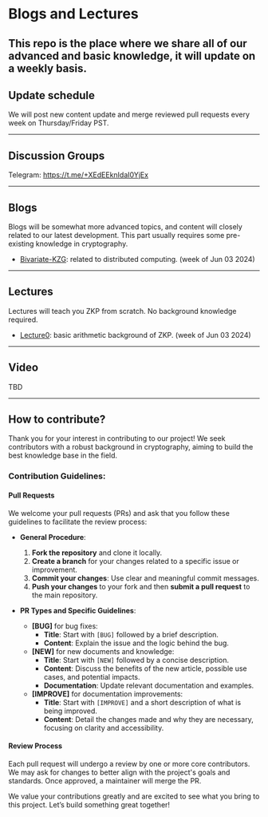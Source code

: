 # Blogs and Lectures

This repo is the place where we share all of our advanced and basic knowledge, it will update on a weekly basis.
---
## Update schedule

We will post new content update and merge reviewed pull requests every week on Thursday/Friday PST. 

---

## Discussion Groups

Telegram: https://t.me/+XEdEEknIdaI0YjEx

---
## Blogs
Blogs will be somewhat more advanced topics, and content will closely related to our latest development. This part usually requires some pre-existing knowledge in cryptography.
- [Bivariate-KZG](./bi-kzg.md): related to distributed computing. (week of Jun 03 2024)

---
## Lectures
Lectures will teach you ZKP from scratch. No background knowledge required.
- [Lecture0](./lectures/lecture0.md): basic arithmetic background of ZKP. (week of Jun 03 2024)

---

## Video
TBD

---

## How to contribute?

Thank you for your interest in contributing to our project! We seek contributors with a robust background in cryptography, aiming to build the best knowledge base in the field.

### Contribution Guidelines:

#### Pull Requests
We welcome your pull requests (PRs) and ask that you follow these guidelines to facilitate the review process:

- **General Procedure**:
  1. **Fork the repository** and clone it locally.
  2. **Create a branch** for your changes related to a specific issue or improvement.
  3. **Commit your changes**: Use clear and meaningful commit messages.
  4. **Push your changes** to your fork and then **submit a pull request** to the main repository.

- **PR Types and Specific Guidelines**:
  - **[BUG]** for bug fixes:
    - **Title**: Start with `[BUG]` followed by a brief description.
    - **Content**: Explain the issue and the logic behind the bug.
  - **[NEW]** for new documents and knowledge:
    - **Title**: Start with `[NEW]` followed by a concise description.
    - **Content**: Discuss the benefits of the new article, possible use cases, and potential impacts.
    - **Documentation**: Update relevant documentation and examples.
  - **[IMPROVE]** for documentation improvements:
    - **Title**: Start with `[IMPROVE]` and a short description of what is being improved.
    - **Content**: Detail the changes made and why they are necessary, focusing on clarity and accessibility.

#### Review Process
Each pull request will undergo a review by one or more core contributors. We may ask for changes to better align with the project's goals and standards. Once approved, a maintainer will merge the PR.

We value your contributions greatly and are excited to see what you bring to this project. Let’s build something great together!
